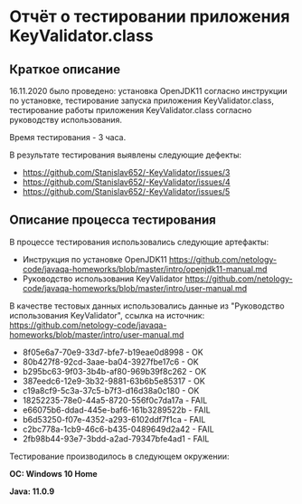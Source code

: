 # Отчёт о тестировании приложения KeyValidator.class

## Краткое описание

16.11.2020 было проведено: установка OpenJDK11 согласно инструкции по установке, тестирование запуска приложения KeyValidator.class, тестирование работы приложения KeyValidator.class согласно руководству использования.

Время тестирования - 3 часа.

В результате тестирования выявлены следующие дефекты:
* https://github.com/Stanislav652/-KeyValidator/issues/3
* https://github.com/Stanislav652/-KeyValidator/issues/4
* https://github.com/Stanislav652/-KeyValidator/issues/5

## Описание процесса тестирования

В процессе тестирования использовались следующие артефакты:
* Инструкция по установке OpenJDK11 https://github.com/netology-code/javaqa-homeworks/blob/master/intro/openjdk11-manual.md
* Руководство использования KeyValidator https://github.com/netology-code/javaqa-homeworks/blob/master/intro/user-manual.md

В качестве тестовых данных использовались данные из "Руководство использования KeyValidator", ссылка на источник: https://github.com/netology-code/javaqa-homeworks/blob/master/intro/user-manual.md
* 8f05e6a7-70e9-33d7-bfe7-b19eae0d8998 - OK
* 80b427f8-92cd-3aae-ba04-3927fbe17c6 - OK
* b295bc63-9f03-3b4b-af80-969b39f8c262 - OK
* 387eedc6-12e9-3b32-9881-63b6b5e85317 - OK
* c19a8cf9-5c3a-37c5-b7f3-d16d38a0c180 - OK
* 18252235-78e0-44a5-8720-556f0c7da17a - FAIL
* e66075b6-ddad-445e-baf6-161b3289522b - FAIL
* b6d53250-f07e-4352-a293-6102ddf7f1ca - FAIL
* c2bc778a-1cb9-46c6-b435-0489649d2a42 - FAIL
* 2fb98b44-93e7-3bdd-a2ad-79347bfe4ad1 - FAIL

Тестирование производилось в следующем окружении:

**ОС: Windows 10 Home**

**Java: 11.0.9**
